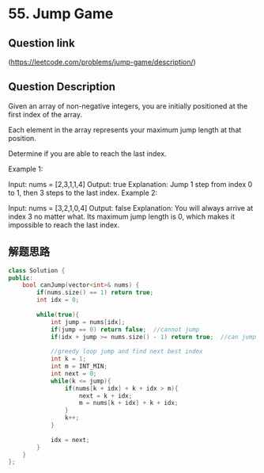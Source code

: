 # 55. Jump Game

## Question link
(https://leetcode.com/problems/jump-game/description/)

## Question Description

Given an array of non-negative integers, you are initially positioned at the first index of the array.

Each element in the array represents your maximum jump length at that position.

Determine if you are able to reach the last index.

Example 1:

Input: nums = [2,3,1,1,4]
Output: true
Explanation: Jump 1 step from index 0 to 1, then 3 steps to the last index.
Example 2:

Input: nums = [3,2,1,0,4]
Output: false
Explanation: You will always arrive at index 3 no matter what. Its maximum jump length is 0, which makes it impossible to reach the last index.

## 解题思路

```c++
class Solution {
public:
    bool canJump(vector<int>& nums) {
        if(nums.size() == 1) return true;
        int idx = 0;
        
        while(true){
            int jump = nums[idx];
            if(jump == 0) return false;  //cannot jump
            if(idx + jump >= nums.size() - 1) return true;  //can jump to last index
            
            //greedy loop jump and find next best index
            int k = 1;
            int m = INT_MIN;
            int next = 0;
            while(k <= jump){
                if(nums[k + idx] + k + idx > m){
                    next = k + idx;
                    m = nums[k + idx] + k + idx;
                }
                k++;
            }
            
            idx = next;
        }
    }
};
```